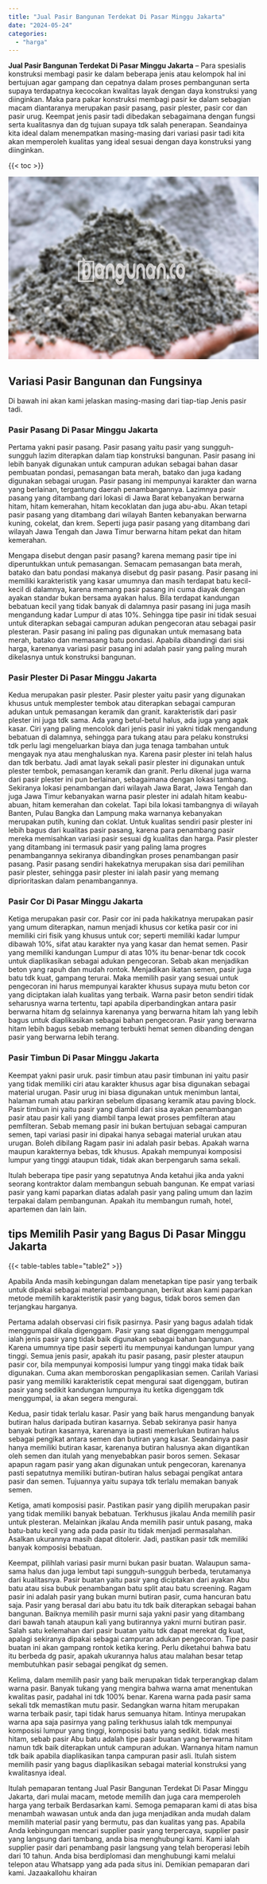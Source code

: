 ```yaml
---
title: "Jual Pasir Bangunan Terdekat Di Pasar Minggu Jakarta"
date: "2024-05-24"
categories: 
  - "harga"
---
```


**Jual Pasir Bangunan Terdekat Di Pasar Minggu Jakarta** – Para spesialis konstruksi membagi pasir ke dalam beberapa jenis atau kelompok hal ini bertujuan agar gampang dan cepatnya dalam proses pembangunan serta supaya terdapatnya kecocokan kwalitas layak dengan daya konstruksi yang diinginkan. Maka para pakar konstruksi membagi pasir ke dalam sebagian macam diantaranya merupakan pasir pasang, pasir plester, pasir cor dan pasir urug. Keempat jenis pasir tadi dibedakan sebagaimana dengan fungsi serta kualitasnya dan dg tujuan supaya tdk salah penerapan. Seandainya kita ideal dalam menempatkan masing-masing dari variasi pasir tadi kita akan memperoleh kualitas yang ideal sesuai dengan daya konstruksi yang diinginkan.

{{< toc >}}

![Jual Pasir Bangunan Terdekat Di Pasar Minggu Jakarta](/images/jual-pasir-bangunan-53.png)

## Variasi Pasir Bangunan dan Fungsinya

Di bawah ini akan kami jelaskan masing-masing dari tiap-tiap Jenis pasir tadi.

### Pasir Pasang Di Pasar Minggu Jakarta

Pertama yakni pasir pasang. Pasir pasang yaitu pasir yang sungguh-sungguh lazim diterapkan dalam tiap konstruksi bangunan. Pasir pasang ini lebih banyak digunakan untuk campuran adukan sebagai bahan dasar pembuatan pondasi, pemasangan bata merah, batako dan juga kadang digunakan sebagai urugan. Pasir pasang ini mempunyai karakter dan warna yang berlainan, tergantung daerah penambangannya. Lazimnya pasir pasang yang ditambang dari lokasi di Jawa Barat kebanyakan berwarna hitam, hitam kemerahan, hitam kecoklatan dan juga abu-abu. Akan tetapi pasir pasang yang ditambang dari wilayah Banten kebanyakan berwarna kuning, cokelat, dan krem. Seperti juga pasir pasang yang ditambang dari wilayah Jawa Tengah dan Jawa Timur berwarna hitam pekat dan hitam kemerahan.

Mengapa disebut dengan pasir pasang? karena memang pasir tipe ini diperuntukkan untuk pemasangan. Semacam pemasangan bata merah, batako dan batu pondasi makanya disebut dg pasir pasang. Pasir pasang ini memiliki karakteristik yang kasar umumnya dan masih terdapat batu kecil-kecil di dalamnya, karena memang pasir pasang ini cuma diayak dengan ayakan standar bukan bersama ayakan halus. Bila terdapat kandungan bebatuan kecil yang tidak banyak di dalamnya pasir pasang ini juga masih mengandung kadar Lumpur di atas 10%. Sehingga tipe pasir ini tidak sesuai untuk diterapkan sebagai campuran adukan pengecoran atau sebagai pasir plesteran. Pasir pasang ini paling pas digunakan untuk memasang bata merah, batako dan memasang batu pondasi. Apabila dibandingi dari sisi harga, karenanya variasi pasir pasang ini adalah pasir yang paling murah dikelasnya untuk konstruksi bangunan.

### Pasir Plester Di Pasar Minggu Jakarta

Kedua merupakan pasir plester. Pasir plester yaitu pasir yang digunakan khusus untuk memplester tembok atau diterapkan sebagai campuran adukan untuk pemasangan keramik dan granit. karakteristik dari pasir plester ini juga tdk sama. Ada yang betul-betul halus, ada juga yang agak kasar. Ciri yang paling mencolok dari jenis pasir ini yakni tidak mengandung bebatuan di dalamnya, sehingga para tukang atau para pelaku konstruksi tdk perlu lagi mengeluarkan biaya dan juga tenaga tambahan untuk mengayak nya atau menghaluskan nya. Karena pasir plester ini telah halus dan tdk berbatu. Jadi amat layak sekali pasir plester ini digunakan untuk plester tembok, pemasangan keramik dan granit. Perlu dikenal juga warna dari pasir plester ini pun berlainan, sebagaimana dengan lokasi tambang. Sekiranya lokasi penambangan dari wilayah Jawa Barat, Jawa Tengah dan juga Jawa Timur kebanyakan warna pasir plester ini adalah hitam keabu-abuan, hitam kemerahan dan cokelat. Tapi bila lokasi tambangnya di wilayah Banten, Pulau Bangka dan Lampung maka warnanya kebanyakan merupakan putih, kuning dan coklat. Untuk kualitas sendiri pasir plester ini lebih bagus dari kualitas pasir pasang, karena para penambang pasir mereka memisahkan variasi pasir sesuai dg kualitas dan harga. Pasir plester yang ditambang ini termasuk pasir yang paling lama progres penambangannya sekiranya dibandingkan proses penambangan pasir pasang. Pasir pasang sendiri hakekatnya merupakan sisa dari pemilihan pasir plester, sehingga pasir plester ini ialah pasir yang memang diprioritaskan dalam penambangannya.

### Pasir Cor Di Pasar Minggu Jakarta

Ketiga merupakan pasir cor. Pasir cor ini pada hakikatnya merupakan pasir yang umum diterapkan, namun menjadi khusus cor ketika pasir cor ini memiliki ciri fisik yang khusus untuk cor; seperti memiliki kadar lumpur dibawah 10%, sifat atau karakter nya yang kasar dan hemat semen. Pasir yang memiliki kandungan Lumpur di atas 10% itu benar-benar tdk cocok untuk diaplikasikan sebagai adukan pengecoran. Sebab akan menjadikan beton yang rapuh dan mudah rontok. Menjadikan ikatan semen, pasir juga batu tdk kuat, gampang terurai. Maka memilih pasir yang sesuai untuk pengecoran ini harus mempunyai karakter khusus supaya mutu beton cor yang diciptakan ialah kualitas yang terbaik. Warna pasir beton sendiri tidak seharusnya warna tertentu, tapi apabila diperbandingkan antara pasir berwarna hitam dg selainnya karenanya yang berwarna hitam lah yang lebih bagus untuk diaplikasikan sebagai bahan pengecoran. Pasir yang berwarna hitam lebih bagus sebab memang terbukti hemat semen dibanding dengan pasir yang berwarna lebih terang.

### Pasir Timbun Di Pasar Minggu Jakarta

Keempat yakni pasir uruk. pasir timbun atau pasir timbunan ini yaitu pasir yang tidak memiliki ciri atau karakter khusus agar bisa digunakan sebagai material urugan. Pasir urug ini biasa digunakan untuk menimbun lantai, halaman rumah atau parkiran sebelum dipasang keramik atau paving block. Pasir timbun ini yaitu pasir yang diambil dari sisa ayakan penambangan pasir atau pasir kali yang diambil tanpa lewat proses pemfilteran atau pemfilteran. Sebab memang pasir ini bukan bertujuan sebagai campuran semen, tapi variasi pasir ini dipakai hanya sebagai material urukan atau urugan. Boleh dibilang Ragam pasir ini adalah pasir bebas. Apakah warna maupun karakternya bebas, tdk khusus. Apakah mempunyai komposisi lumpur yang tinggi ataupun tidak, tidak akan berpengaruh sama sekali.

Itulah beberapa tipe pasir yang sepatutnya Anda ketahui jika anda yakni seorang kontraktor dalam membangun sebuah bangunan. Ke empat variasi pasir yang kami paparkan diatas adalah pasir yang paling umum dan lazim terpakai dalam pembangunan. Apakah itu membangun rumah, hotel, apartemen dan lain lain.

## tips Memilih Pasir yang Bagus Di Pasar Minggu Jakarta

{{< table-tables table="table2" >}}

Apabila Anda masih kebingungan dalam menetapkan tipe pasir yang terbaik untuk dipakai sebagai material pembangunan, berikut akan kami paparkan metode memilih karakteristik pasir yang bagus, tidak boros semen dan terjangkau harganya.

Pertama adalah observasi ciri fisik pasirnya. Pasir yang bagus adalah tidak menggumpal dikala digenggam. Pasir yang saat digenggam menggumpal ialah jenis pasir yang tidak baik digunakan sebagai bahan bangunan. Karena umumnya tipe pasir seperti itu mempunyai kandungan lumpur yang tinggi. Semua jenis pasir, apakah itu pasir pasang, pasir plester ataupun pasir cor, bila mempunyai komposisi lumpur yang tinggi maka tidak baik digunakan. Cuma akan memboroskan pengaplikasian semen. Carilah Variasi pasir yang memiliki karakteristik cepat mengurai saat digenggam, butiran pasir yang sedikit kandungan lumpurnya itu ketika digenggam tdk menggumpal, ia akan segera mengurai.

Kedua, pasir tidak terlalu kasar. Pasir yang baik harus mengandung banyak butiran halus daripada butiran kasarnya. Sebab sekiranya pasir hanya banyak butiran kasarnya, karenanya ia pasti memerlukan butiran halus sebagai pengikat antara semen dan butiran yang kasar. Seandainya pasir hanya memiliki butiran kasar, karenanya butiran halusnya akan digantikan oleh semen dan itulah yang menyebabkan pasir boros semen. Sekasar apapun ragam pasir yang akan digunakan untuk pengecoran, karenanya pasti sepatutnya memiliki butiran-butiran halus sebagai pengikat antara pasir dan semen. Tujuannya yaitu supaya tdk terlalu memakan banyak semen.

Ketiga, amati komposisi pasir. Pastikan pasir yang dipilih merupakan pasir yang tidak memiliki banyak bebatuan. Terkhusus jikalau Anda memilih pasir untuk plesteran. Melainkan jikalau Anda memilih pasir untuk pasang, maka batu-batu kecil yang ada pada pasir itu tidak menjadi permasalahan. Asalkan ukurannya masih dapat ditolerir. Jadi, pastikan pasir tdk memiliki banyak komposisi bebatuan.

Keempat, pilihlah variasi pasir murni bukan pasir buatan. Walaupun sama-sama halus dan juga lembut tapi sungguh-sungguh berbeda, terutamanya dari kualitasnya. Pasir buatan yaitu pasir yang diciptakan dari ayakan Abu batu atau sisa bubuk penambangan batu split atau batu screening. Ragam pasir ini adalah pasir yang bukan murni butiran pasir, cuma hancuran batu saja. Pasir yang berasal dari abu batu itu tdk baik diterapkan sebagai bahan bangunan. Baiknya memilih pasir murni saja yakni pasir yang ditambang dari bawah tanah ataupun kali yang butirannya yakni murni butiran pasir. Salah satu kelemahan dari pasir buatan yaitu tdk dapat merekat dg kuat, apalagi sekiranya dipakai sebagai campuran adukan pengecoran. Tipe pasir buatan ini akan gampang rontok ketika kering. Perlu diketahui bahwa batu itu berbeda dg pasir, apakah ukurannya halus atau malahan besar tetap membutuhkan pasir sebagai pengikat dg semen.

Kelima, dalam memilih pasir yang baik merupakan tidak terperangkap dalam warna pasir. Banyak tukang yang mengira bahwa warna amat menentukan kwalitas pasir, padahal ini tdk 100% benar. Karena warna pada pasir sama sekali tdk memastikan mutu pasir. Sedangkan warna hitam merupakan warna terbaik pasir, tapi tidak harus semuanya hitam. Intinya merupakan warna apa saja pasirnya yang paling terkhusus ialah tdk mempunyai komposisi lumpur yang tinggi, komposisi batu yang sedikit. tidak mesti hitam, sebab pasir Abu batu adalah tipe pasir buatan yang berwarna hitam namun tdk baik diterapkan untuk campuran adukan. Warnanya hitam namun tdk baik apabila diaplikasikan tanpa campuran pasir asli. Itulah sistem memilih pasir yang bagus diaplikasikan sebagai material konstruksi yang kwalitasnya ideal.

Itulah pemaparan tentang Jual Pasir Bangunan Terdekat Di Pasar Minggu Jakarta, dari mulai macam, metode memilih dan juga cara memperoleh harga yang terbaik Berdasarkan kami. Semoga pemaparan kami di atas bisa menambah wawasan untuk anda dan juga menjadikan anda mudah dalam memilih material pasir yang bermutu, pas dan kualitas yang pas. Apabila Anda kebingungan mencari supplier pasir yang terpercaya, supplier pasir yang langsung dari tambang, anda bisa menghubungi kami. Kami ialah supplier pasir dari penambang pasir langsung yang telah beroperasi lebih dari 10 tahun. Anda bisa berdiplomasi dan menghubungi kami melalui telepon atau Whatsapp yang ada pada situs ini. Demikian pemaparan dari kami. Jazaakallohu khairan
